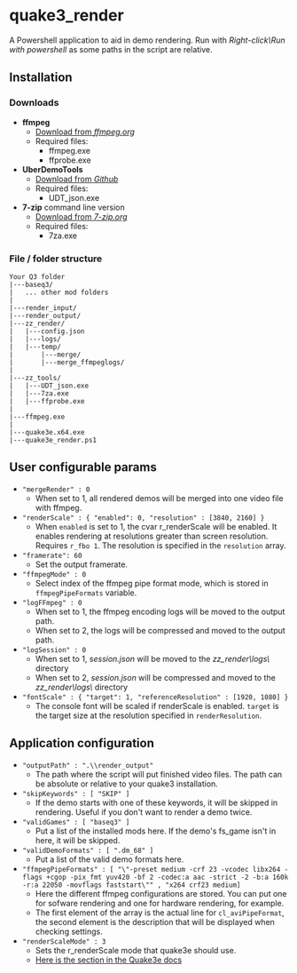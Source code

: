 # quake3_render

A Powershell application to aid in demo rendering. Run with *Right-click\Run with powershell* as some paths in the script are relative.

## Installation

### Downloads

- **ffmpeg**
    - [Download from *ffmpeg.org*](http://ffmpeg.org/download.html)
    - Required files:
        - ffmpeg.exe 
        - ffprobe.exe
- **UberDemoTools**
    - [Download from *Github*](https://github.com/mightycow/uberdemotools)
    - Required files:
        - UDT_json.exe
- **7-zip** command line version
    - [Download from *7-zip.org*](https://7-zip.org/download.html)
    - Required files:
        - 7za.exe

### File / folder structure

```
Your Q3 folder
|---baseq3/
|   ... other mod folders
|
|---render_input/
|---render_output/
|---zz_render/
|   |---config.json
|   |---logs/
|   |---temp/
|       |---merge/
|       |---merge_ffmpeglogs/
|
|---zz_tools/
|   |---UDT_json.exe
|   |---7za.exe
|   |---ffprobe.exe
|
|---ffmpeg.exe
|
|---quake3e.x64.exe
|---quake3e_render.ps1

```
    
## User configurable params

- `"mergeRender" : 0`
    - When set to 1, all rendered demos will be merged into one video file with ffmpeg.
- `"renderScale" : { "enabled": 0, "resolution" : [3840, 2160] }`
    - When `enabled` is set to 1, the cvar r_renderScale will be enabled. It enables rendering at resolutions greater than screen resolution. Requires `r_fbo 1`. The resolution is specified in the `resolution` array.
- `"framerate": 60`
    - Set the output framerate.
- `"ffmpegMode" : 0`
    - Select index of the ffmpeg pipe format mode, which is stored in `ffmpegPipeFormats` variable. 
- `"logFFmpeg" : 0`
    - When set to 1, the ffmpeg encoding logs will be moved to the output path.
    - When set to 2, the logs will be compressed and moved to the output path.
- `"logSession" : 0`
    - When set to 1, *session.json* will be moved to the *zz_render\logs\\* directory
    - When set to 2, *session.json* will be compressed and moved to the *zz_render\logs\\* directory
- `"fontScale" : { "target": 1, "referenceResolution" : [1920, 1080] }`
    - The console font will be scaled if renderScale is enabled. `target` is the target size at the resolution specified in `renderResolution`.

## Application configuration

- `"outputPath" : ".\\render_output"`
    - The path where the script will put finished video files. The path can be absolute or relative to your quake3 installation.
- `"skipKeywords" : [ "SKIP" ]`
    - If the demo starts with one of these keywords, it will be skipped in rendering. Useful if you don't want to render a demo twice.
- `"validGames" : [ "baseq3" ]`
    - Put a list of the installed mods here. If the demo's fs_game isn't in here, it will be skipped.
- `"validDemoFormats" : [ ".dm_68" ]`
    - Put a list of the valid demo formats here.
- `"ffmpegPipeFormats" : [ "\"-preset medium -crf 23 -vcodec libx264 -flags +cgop -pix_fmt yuv420 -bf 2 -codec:a aac -strict -2 -b:a 160k -r:a 22050 -movflags faststart\"" , "x264 crf23 medium]`
    - Here the different ffmpeg configurations are stored. You can put one for sofware rendering and one for hardware rendering, for example. 
    - The first element of the array is the actual line for `cl_aviPipeFormat`, the second element is the description that will be displayed when checking settings.
- `"renderScaleMode" : 3`
    - Sets the r_renderScale mode that quake3e should use.
    - [Here is the section in the Quake3e docs](https://github.com/ec-/Quake3e/blob/master/docs/quake3e.htm#L218)
